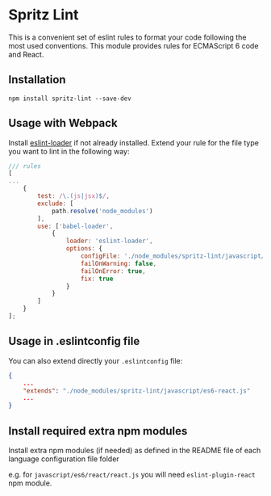 # Spritz Lint

This is a convenient set of eslint rules to format your code following the most used conventions. This module provides rules for ECMAScript 6 code and React.  

## Installation

`npm install spritz-lint --save-dev`

## Usage with Webpack
Install [eslint-loader](https://github.com/webpack-contrib/eslint-loader) if not already installed.
Extend your rule for the file type you want to lint in the following way:

```javascript
/// rules
[
...
    {
        test: /\.(js|jsx)$/,
        exclude: [
            path.resolve('node_modules')
        ],
        use: ['babel-loader',
            {
                loader: 'eslint-loader',
                options: {
                    configFile: './node_modules/spritz-lint/javascript/es6-react.js',
                    failOnWarning: false,
                    failOnError: true,
                    fix: true
                }
            }
        ]
    }
];

```

## Usage in .eslintconfig file
You can also extend directly your `.eslintconfig` file:
```json
{
    ...
    "extends": "./node_modules/spritz-lint/javascript/es6-react.js"
    ...
}
```

## Install required extra npm modules

Install extra npm modules (if needed) as defined in the README file of each language configuration file folder 

e.g. for `javascript/es6/react/react.js` you will need `eslint-plugin-react` npm module.
